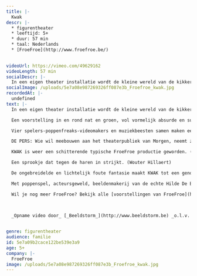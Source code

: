 ```yaml
---
title: |-
  Kwak
descr: |-
  * figurentheater
  * leeftijd: 5+
  * duur: 57 min
  * taal: Nederlands
  * [FroeFroe](http://www.froefroe.be/)

  ‍
videoUrl: https://vimeo.com/49629162
videoLength: 57 min
socialDescr: |-
  In een eigen theater installatie wordt de kleine wereld van de kikkerprins een fijn bubbelend bellen en waterparadijs.Een voorstelling in en rond nat en groen, vol vormelijk absurde en surrealistische elementen. De inzet is alom bekend. Vooringenomenheid is de boodschap. Een spetterende groenige versie van DE KIKKERKONING.Vier spelers-poppenfreaks-videomakers en muziekbeesten samen maken een keiharde maar o zo, poëtische versie van dit sprookje. Speels en ondeugend maar vooral heel fijn om mee te maken, zo samen met onze voeten onder water...
socialImage: /uploads/5e7a08e987269326ff087e3b_Froefroe_kwak.jpg
recordedAt: |-
  undefined
text: |-
  In een eigen theater installatie wordt de kleine wereld van de kikkerprins een fijn bubbelend bellen en waterparadijs.

  Een voorstelling in en rond nat en groen, vol vormelijk absurde en surrealistische elementen.  De inzet is alom bekend. Vooringenomenheid is de boodschap. Een spetterende groenige versie van DE KIKKERKONING.

  Vier spelers-poppenfreaks-videomakers en muziekbeesten samen maken een keiharde maar o zo, poëtische versie van dit sprookje.  Speels en ondeugend maar vooral heel fijn om mee te maken, zo samen met onze voeten onder water...

  DE PERS: Wie wil meebouwen aan het theaterpubliek van Morgen, neemt zijn kinderen hier mee naartoe. (Evelyne Coussens)

  KWAK is weer een schitterende typische FroeFroe productie geworden. (Tuur Devens)

  Een sprookje dat tegen de haren in strijkt. (Wouter Hillaert)

  De ongebreidelde en lichtelijk foute fantasie maakt KWAK tot een genot voor jong en oud. (Liv Laveyne)

  Met poppenspel, acteursgeweld, beeldenmakerij van de echte Hilde De Baerdemaeker, de lange Gert Dupont, met livemuziek en spel van de virtuoze Martine de Kok, video en soundscapes van Andy Giebens en Elke Verachtert onder begeleiding van Marc Maillard. Decor, kostuum, props en poppen van het gigantische FroeFroe atelier met vooral Ina Peeters, Gert Dupont, Bruno Smeyers, Roos Janssens, Krisje Scheurweghs, Jo Swinnen, Jan, Patrick en Marc Maillard e.a. Met de hulp van de stagiaires; Hanne Duys, Caroline Wardenier, Jana Elslander en Lien Baeyens.

  Wil je nog meer FroeFroe? Bekijk alle [voorstellingen van FroeFroe](https://vimeopro.com/janbosteels/theater-froe-froe)

  ‍

  _Opname video door_ [_Beeldstorm_](http://www.beeldstorm.be) _o.l.v. Jan Bosteels_  

  ‍
genre: figurentheater
audience: familie
id: 5e7a09b2cace122be539e3a9
age: 5+
company: |-
  FroeFroe
image: /uploads/5e7a08e987269326ff087e3b_Froefroe_kwak.jpg
---
```

